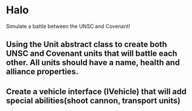 # Halo
Simulate a battle between the UNSC and Covenant!

## Using the Unit abstract class to create both UNSC and Covenant units that will battle each other. All units should have a name, health and alliance properties.

## Create a vehicle interface (IVehicle) that will add special abilities(shoot cannon, transport units)

